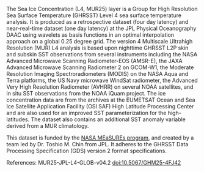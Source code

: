 The Sea Ice Concentration (L4, MUR25) layer is a Group for High Resolution Sea Surface Temperature (GHRSST) Level 4 sea surface temperature analysis. It is produced as a retrospective dataset (four day latency) and near-real-time dataset (one day latency) at the JPL Physical Oceanography DAAC using wavelets as basis functions in an optimal interpolation approach on a global 0.25 degree grid. The version 4 Multiscale Ultrahigh Resolution (MUR) L4 analysis is based upon nighttime GHRSST L2P skin and subskin SST observations from several instruments including the NASA Advanced Microwave Scanning Radiometer-EOS (AMSR-E), the JAXA Advanced Microwave Scanning Radiometer 2 on GCOM-W1, the Moderate Resolution Imaging Spectroradiometers (MODIS) on the NASA Aqua and Terra platforms, the US Navy microwave WindSat radiometer, the Advanced Very High Resolution Radiometer (AVHRR) on several NOAA satellites, and in situ SST observations from the NOAA iQuam project. The ice concentration data are from the archives at the EUMETSAT Ocean and Sea Ice Satellite Application Facility (OSI SAF) High Latitude Processing Center and are also used for an improved SST parameterization for the high-latitudes.   The dataset also contains an additional SST anomaly variable derived from a MUR climatology.

This dataset is funded by the [NASA MEaSUREs program](https://www.earthdata.nasa.gov/about/competitive-programs/measures), and created by a team led by Dr. Toshio M. Chin from JPL. It adheres to the GHRSST Data Processing Specification (GDS) version 2 format specifications.

References: MUR25-JPL-L4-GLOB-v04.2 [doi:10.5067/GHM25-4FJ42](https://doi.org/10.5067/GHM25-4FJ42)
